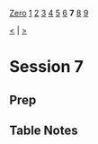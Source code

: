 [Zero](./Session0.md) [1](./Session1.md) [2](./Session2.md) [3](./Session3.md) [4](./Session4.md) [5](./Session5.md) [6](./Session6.md) **7** [8](./Session8.md) [9](./Session9.md)

[<](./Session6.md) | [>](./Session8.md)

# Session 7

## Prep

## Table Notes
